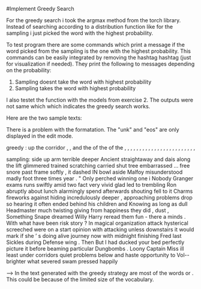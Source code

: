 #Implement Greedy Search

For the greedy search i took the argmax method from the torch library. 
Instead of searching according to a distribution function like for the sampling i just picked the 
word with the highest probability. 

To test program there are some commands which print a message if the word picked from the sampling is the one
with the highest probability. This commands can be easily integrated by removing the hashtag hashtag (just for visualization if needed). 
They print the following to messages depending on the probability:
1. Sampling doesnt take the word with highest probability
2. Sampling takes the word with highest probability


I also testet the function with the models from exercise 2. The outputs were not same which which indicates the greedy search works. 

Here are the two sample texts: 

There is a problem with the formatation. The "unk" and "eos" are only displayed in the edit mode. 

greedy :
up the corridor , <eos> <unk> <unk> , and the <unk> of the <unk> <unk> of the <unk> <unk> ,
<unk> <unk> <eos> <unk> , <unk> <unk> , <unk> <unk> , <unk> <unk> , <unk> <unk> , <eos> <unk> <unk>
, <unk> <unk> , <unk> <unk> , <unk> <unk> , <unk> <unk> <eos> <unk> , <unk> <unk> , <unk> <unk>
, <unk> <unk> , <unk> <unk> <eos> <unk> , <unk> <unk> , <unk> <unk> , <unk> <unk> , <unk> <unk>
<eos> <unk> , <unk> <unk> , <unk> <unk> , <unk> <unk> , <unk> <unk> <eos> <unk> , <unk> <unk> <unk>
<unk> <unk> <eos> <unk> , <unk> <unk> <unk> <unk> <eos> <unk> <unk> <unk> <unk> <eos> <unk> <unk> <unk> <eos> <unk>
<unk> <eos> <unk> <unk> <eos> <unk> <unk> <eos> <unk> <unk> <eos> <unk> <unk> <eos> <unk> <unk> <eos> <unk> <unk> <eos>
<unk> <unk> <eos> <unk> <unk> <eos> <unk> <unk> <eos> <unk> <unk> <eos> <unk> <unk> <eos> <unk> <unk> <eos> <unk> <unk>
<eos> <unk> <unk> <eos> <unk> <unk> <eos> <unk> <unk> <eos> <unk> <unk> <eos> <unk> <unk> <eos> <unk> <unk> <eos> <unk>
<unk> <eos> <unk> <unk> <eos> <unk> <unk> <eos> <unk> <unk> <eos> <unk> <unk> <eos> <unk> <unk> <eos> <unk> <unk> <eos>



sampling:
side up arm terrible deeper Ancient straightaway and dais along the lift glimmered trained scratching carried shut tree embarrassed ...
free snore <unk> past frame softly , it dashed IN bowl aside Malfoy misunderstood madly foot three times year .
&quot; Only perched winning one i <eos> Nobody Granger exams runs swiftly amid two fact very vivid glad led to
trembling Ron abruptly about lunch alarmingly spend afterwards shouting fell to it Charms fireworks against hiding incredulously deeper , approaching
problems drop so hearing it often ended behind his children and Knowing as long as dull <eos> Headmaster much twisting
giving from happiness they did , dust , Something Snape dreamed Willy Harry reread them fun - there a minds
. With what have been risk story ? In magical organization attack hysterical screeched were on a start opinion with
attacking unless downstairs it would mark if she ’ s doing alive journey now with midnight finishing Fred last Sickles
during Defense wing . Then But I had ducked your bed perfectly picture it before beaming particular Dungbombs . Loony
Captain Miss ill least under corridors quiet problems below and haste opportunity to Vol-- brighter what severed swam pressed happily



--> In the text generated with the greedy strategy are most of the words <unk> or <eos>. This could be because of
the limited size of the vocabulary.



